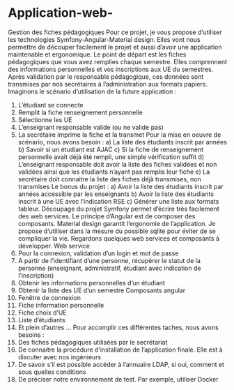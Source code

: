 # Application-web-

Gestion des fiches pédagogiques
Pour ce projet, je vous propose d’utiliser les technologies Symfony-Angular-Material design.
Elles vont nous permettre de découper facilement le projet et aussi d’avoir une application
maintenable et ergonomique.
Le point de départ est les fiches pédagogiques que vous avez remplies chaque semestre. Elles
comprennent des informations personnelles et vos inscriptions aux UE du semestres. Après
validation par le responsable pédagogique, ces données sont transmises par nos secrétaires à
l’administration aux formats papiers.
Imaginons le scénario d’utilisation de la future application :
1) L’étudiant se connecte
2) Remplit la fiche renseignement personnelle
3) Sélectionne les UE
4) L’enseignant responsable valide (ou ne valide pas)
5) La secrétaire imprime la fiche et la transmet
Pour la mise en oeuvre de scénario, nous avons besoin :
a) La liste des étudiants inscrit par années
b) Savoir si un étudiant est AJAC
c) Si la fiche de renseignement personnelle avait déjà été rempli, une simple vérification
suffit
d) L’enseignant responsable doit avoir la liste des fiches validées et non validées ainsi
que les étudiants n’ayant pas remplis leur fiche
e) La secrétaire doit connaitre la liste des fiches déjà transmises, non transmises
Le bonus du projet :
a) Avoir la liste des étudiants inscrit par années accessible par les enseignants
b) Avoir la liste des étudiants inscrit à une UE avec l’indication RSE
c) Générer une liste aux formats tableur.
Découpage du projet
Symfony permet d’écrire très facilement des web services. Le principe d’Angular est de
composer des composants. Material design garantit l’ergonomie de l’application. Je propose
d’utiliser dans la mesure du possible sqlite pour éviter de se compliquer la vie. Regardons
quelques web services et composants à développer.
Web service
1) Pour la connexion, validation d’un login et mot de passe
2) A partir de l’identifiant d’une personne, récupérer le statut de la personne (enseignant,
administratif, étudiant avec indication de l’inscription)
3) Obtenir les informations personnelles d’un étudiant
4) Obtenir la liste des UE d’un semestre
Composants angular
1) Fenêtre de connexion
2) Fiche information personnelle
3) Fiche choix d’UE
4) Liste d’étudiants
5) Et plein d’autres …
Pour accomplir ces différentes taches, nous avons besoins :
1) Des fiches pédagogiques utilisées par le secrétariat
2) De connaitre la procédure d’installation de l’application finale. Elle est à discuter avec
nos ingénieurs
3) De savoir s’il est possible accéder à l’annuaire LDAP, si oui, comment et sous quelles
conditions
4) De préciser notre environnement de test. Par exemple, utiliser Docker
